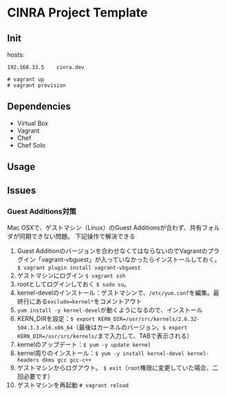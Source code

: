 # CINRA Project Template

## Init

hosts:
```shell
192.168.33.5    cinra.dev
```

```shell
# vagrant up
# vagrant provision
```

## Dependencies

- Virtual Box
- Vagrant
- Chef
- Chef Solo

## Usage



## Issues

### Guest Additions対策

Mac OSXで、ゲストマシン（Linux）のGuest Additionsが合わず、共有フォルダが同期できない問題。
下記操作で解決できる

1. Guest Additionのバージョンを合わせなくてはならないのでVagrantのプラグイン「vagrant-vbguest」が入っていなかったらインストールしておく。 `$ vagrant plugin install vagrant-vbguest`
1. ゲストマシンにログイン `$ vagrant ssh`
1. rootとしてログインしておく `$ sudo su`。
1. kernel-develのインストール：ゲストマシンで、`/etc/yum.conf`を編集。最終行にある`exclude=kernel*`をコメントアウト
1. `yum install -y kernel-devel`が動くようになるので、インストール
1. KERN_DIRを設定：`$ export KERN_DIR=/usr/src/kernels/2.6.32-504.3.3.el6.x86_64`（最後はカーネルのバージョン。`$ export KERN_DIR=/usr/src/kernels/`まで入力して、TABで表示される）
1. kernelのアップデート：`$ yum -y update kernel`
1. kernel周りのインストール：`$ yum -y install kernel-devel kernel-headers dkms gcc gcc-c++`
1. ゲストマシンからログアウト。 `$ exit`（`root`権限に変更していた場合、二回必要です）
1. ゲストマシンを再起動 `# vagrant reload`